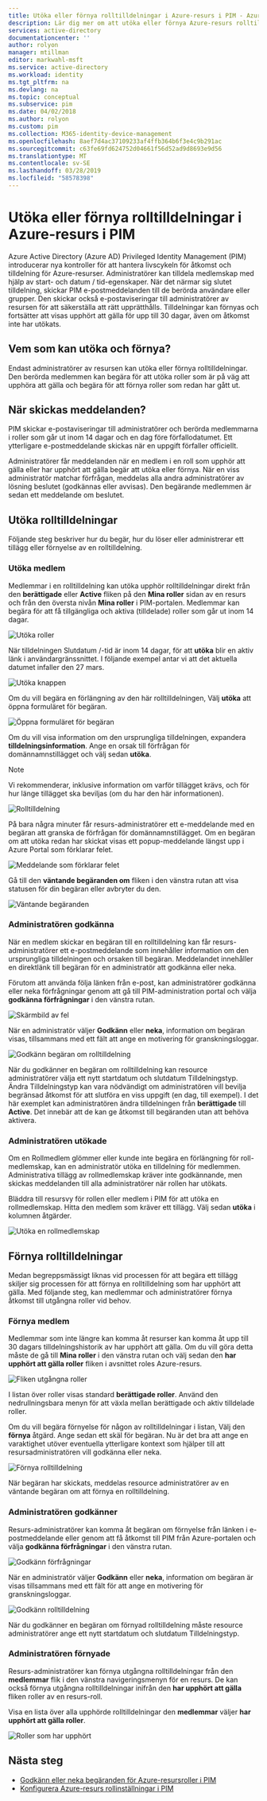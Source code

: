 ```yaml
---
title: Utöka eller förnya rolltilldelningar i Azure-resurs i PIM - Azure Active Directory | Microsoft Docs
description: Lär dig mer om att utöka eller förnya Azure-resurs rolltilldelningar i Azure AD Privileged Identity Management (PIM).
services: active-directory
documentationcenter: ''
author: rolyon
manager: mtillman
editor: markwahl-msft
ms.service: active-directory
ms.workload: identity
ms.tgt_pltfrm: na
ms.devlang: na
ms.topic: conceptual
ms.subservice: pim
ms.date: 04/02/2018
ms.author: rolyon
ms.custom: pim
ms.collection: M365-identity-device-management
ms.openlocfilehash: 8aef7d4ac37109233af4ffb364b6f3e4c9b291ac
ms.sourcegitcommit: c63fe69fd624752d04661f56d52ad9d8693e9d56
ms.translationtype: MT
ms.contentlocale: sv-SE
ms.lasthandoff: 03/28/2019
ms.locfileid: "58578398"
---
```

# <a name="extend-or-renew-azure-resource-role-assignments-in-pim"></a>Utöka eller förnya rolltilldelningar i Azure-resurs i PIM

Azure Active Directory (Azure AD) Privileged Identity Management (PIM) introducerar nya kontroller för att hantera livscykeln för åtkomst och tilldelning för Azure-resurser. Administratörer kan tilldela medlemskap med hjälp av start- och datum / tid-egenskaper. När det närmar sig slutet tilldelning, skickar PIM e-postmeddelanden till de berörda användare eller grupper. Den skickar också e-postaviseringar till administratörer av resursen för att säkerställa att rätt upprätthålls. Tilldelningar kan förnyas och fortsätter att visas upphört att gälla för upp till 30 dagar, även om åtkomst inte har utökats.

## <a name="who-can-extend-and-renew"></a>Vem som kan utöka och förnya?

Endast administratörer av resursen kan utöka eller förnya rolltilldelningar. Den berörda medlemmen kan begära för att utöka roller som är på väg att upphöra att gälla och begära för att förnya roller som redan har gått ut.

## <a name="when-are-notifications-sent"></a>När skickas meddelanden?

PIM skickar e-postaviseringar till administratörer och berörda medlemmarna i roller som går ut inom 14 dagar och en dag före förfallodatumet. Ett ytterligare e-postmeddelande skickas när en uppgift förfaller officiellt. 

Administratörer får meddelanden när en medlem i en roll som upphör att gälla eller har upphört att gälla begär att utöka eller förnya. När en viss administratör matchar förfrågan, meddelas alla andra administratörer av lösning beslutet (godkännas eller avvisas). Den begärande medlemmen är sedan ett meddelande om beslutet. 

## <a name="extend-role-assignments"></a>Utöka rolltilldelningar

Följande steg beskriver hur du begär, hur du löser eller administrerar ett tillägg eller förnyelse av en rolltilldelning. 

### <a name="member-extend"></a>Utöka medlem

Medlemmar i en rolltilldelning kan utöka upphör rolltilldelningar direkt från den **berättigade** eller **Active** fliken på den **Mina roller** sidan av en resurs och från den översta nivån **Mina roller** i PIM-portalen. Medlemmar kan begära för att få tillgängliga och aktiva (tilldelade) roller som går ut inom 14 dagar.

![Utöka roller](media/azure-pim-resource-rbac/aadpim_rbac_extend_ui.png)

När tilldelningen Slutdatum /-tid är inom 14 dagar, för att **utöka** blir en aktiv länk i användargränssnittet. I följande exempel antar vi att det aktuella datumet infaller den 27 mars.

![Utöka knappen](media/azure-pim-resource-rbac/aadpim_rbac_extend_within_14.png)

Om du vill begära en förlängning av den här rolltilldelningen, Välj **utöka** att öppna formuläret för begäran.

![Öppna formuläret för begäran](media/azure-pim-resource-rbac/aadpim_rbac_extend_role_assignment_request.png)

Om du vill visa information om den ursprungliga tilldelningen, expandera **tilldelningsinformation**. Ange en orsak till förfrågan för domännamnstillägget och välj sedan **utöka**.

>[!Note]
>Vi rekommenderar, inklusive information om varför tillägget krävs, och för hur länge tillägget ska beviljas (om du har den här informationen).

![Rolltilldelning](media/azure-pim-resource-rbac/aadpim_rbac_extend_form_complete.png)

På bara några minuter får resurs-administratörer ett e-meddelande med en begäran att granska de förfrågan för domännamnstillägget. Om en begäran om att utöka redan har skickat visas ett popup-meddelande längst upp i Azure Portal som förklarar felet.

![Meddelande som förklarar felet](media/azure-pim-resource-rbac/aadpim_rbac_extend_failed_existing_request.png)

Gå till den **väntande begäranden om** fliken i den vänstra rutan att visa statusen för din begäran eller avbryter du den.

![Väntande begäranden](media/azure-pim-resource-rbac/aadpim_rbac_extend_cancel_request.png)

### <a name="admin-approve"></a>Administratören godkänna

När en medlem skickar en begäran till en rolltilldelning kan får resurs-administratörer ett e-postmeddelande som innehåller information om den ursprungliga tilldelningen och orsaken till begäran. Meddelandet innehåller en direktlänk till begäran för en administratör att godkänna eller neka. 

Förutom att använda följa länken från e-post, kan administratörer godkänna eller neka förfrågningar genom att gå till PIM-administration portal och välja **godkänna förfrågningar** i den vänstra rutan.

![Skärmbild av fel](media/azure-pim-resource-rbac/aadpim_rbac_extend_admin_approve_grid.png)

När en administratör väljer **Godkänn** eller **neka**, information om begäran visas, tillsammans med ett fält att ange en motivering för granskningsloggar.

![Godkänn begäran om rolltilldelning](media/azure-pim-resource-rbac/aadpim_rbac_extend_admin_approve_blade.png)

När du godkänner en begäran om rolltilldelning kan resource administratörer välja ett nytt startdatum och slutdatum Tilldelningstyp. Ändra Tilldelningstyp kan vara nödvändigt om administratören vill bevilja begränsad åtkomst för att slutföra en viss uppgift (en dag, till exempel). I det här exemplet kan administratören ändra tilldelningen från **berättigade** till **Active**. Det innebär att de kan ge åtkomst till begäranden utan att behöva aktivera.

### <a name="admin-extend"></a>Administratören utökade

Om en Rollmedlem glömmer eller kunde inte begära en förlängning för roll-medlemskap, kan en administratör utöka en tilldelning för medlemmen. Administrativa tillägg av rollmedlemskap kräver inte godkännande, men skickas meddelanden till alla administratörer när rollen har utökats.

Bläddra till resursvy för rollen eller medlem i PIM för att utöka en rollmedlemskap. Hitta den medlem som kräver ett tillägg. Välj sedan **utöka** i kolumnen åtgärder.

![Utöka en rollmedlemskap](media/azure-pim-resource-rbac/aadpim_rbac_extend_admin_extend.png)

## <a name="renew-role-assignments"></a>Förnya rolltilldelningar

Medan begreppsmässigt liknas vid processen för att begära ett tillägg skiljer sig processen för att förnya en rolltilldelning som har upphört att gälla. Med följande steg, kan medlemmar och administratörer förnya åtkomst till utgångna roller vid behov.

### <a name="member-renew"></a>Förnya medlem

Medlemmar som inte längre kan komma åt resurser kan komma åt upp till 30 dagars tilldelningshistorik av har upphört att gälla. Om du vill göra detta måste de gå till **Mina roller** i den vänstra rutan och välj sedan den **har upphört att gälla roller** fliken i avsnittet roles Azure-resurs.

![Fliken utgångna roller](media/azure-pim-resource-rbac/aadpim_rbac_renew_from_myroles.png)

I listan över roller visas standard **berättigade roller**. Använd den nedrullningsbara menyn för att växla mellan berättigade och aktiv tilldelade roller.

Om du vill begära förnyelse för någon av rolltilldelningar i listan, Välj den **förnya** åtgärd. Ange sedan ett skäl för begäran. Nu är det bra att ange en varaktighet utöver eventuella ytterligare kontext som hjälper till att resursadministratören vill godkänna eller neka.

![Förnya rolltilldelning](media/azure-pim-resource-rbac/aadpim_rbac_renew_request_form.png)

När begäran har skickats, meddelas resource administratörer av en väntande begäran om att förnya en rolltilldelning.

### <a name="admin-approves"></a>Administratören godkänner

Resurs-administratörer kan komma åt begäran om förnyelse från länken i e-postmeddelande eller genom att få åtkomst till PIM från Azure-portalen och välja **godkänna förfrågningar** i den vänstra rutan.

![Godkänn förfrågningar](media/azure-pim-resource-rbac/aadpim_rbac_extend_admin_approve_grid.png)

När en administratör väljer **Godkänn** eller **neka**, information om begäran är visas tillsammans med ett fält för att ange en motivering för granskningsloggar.

![Godkänn rolltilldelning](media/azure-pim-resource-rbac/aadpim_rbac_extend_admin_approve_blade.png)

När du godkänner en begäran om förnyad rolltilldelning måste resource administratörer ange ett nytt startdatum och slutdatum Tilldelningstyp. 

### <a name="admin-renew"></a>Administratören förnyade

Resurs-administratörer kan förnya utgångna rolltilldelningar från den **medlemmar** flik i den vänstra navigeringsmenyn för en resurs. De kan också förnya utgångna rolltilldelningar inifrån den **har upphört att gälla** fliken roller av en resurs-roll.

Visa en lista över alla upphörde rolltilldelningar den **medlemmar** väljer **har upphört att gälla roller**.

![Roller som har upphört](media/azure-pim-resource-rbac/aadpim_rbac_renew_from_member_blade.png)

## <a name="next-steps"></a>Nästa steg

- [Godkänn eller neka begäranden för Azure-resursroller i PIM](pim-resource-roles-approval-workflow.md)
- [Konfigurera Azure-resurs rollinställningar i PIM](pim-resource-roles-configure-role-settings.md)
